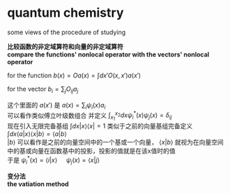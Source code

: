 # quantum chemistry
some views of the procedure of studying

**比较函数的非定域算符和向量的非定域算符**\
**compare the functions' nonlocal operator with the vectors' nonlocal operator**  

for the function
$b(x)=Oa(x)=\int dx' O(x, x')a(x')$

for the vector
$b_i = \sum_j O_{ij} a_j$

这个里面的 $a(x')$ 是 $a(x) = \sum_{i} \psi_{i}(x) a_{i}$  
可以看作类似傅立叶级数组合 并定义 $\int_{x_1}^{x_2} dx \psi_{i}^{*}(x) \psi_{j}(x) = \delta_{ij}$  
现在引入无限完备基组 $\int dx |x\rangle \langle x| = 1$ 类似于之前的向量基组完备定义  
$\int dx \langle a|x \rangle \langle x|b \rangle = \langle a|b \rangle$  
$|b \rangle$ 可以看作是之前的向量空间中的一个基或一个向量， $\langle x|b \rangle$ 就视为在向量空间中的基或向量在函数基中的投影，投影的值就是在该x值时的值  
于是  $\psi_i^*(x) = \langle i|x \rangle$  $\quad \psi_j(x) = \langle x|j \rangle$

**变分法**\
**the vatiation method**
